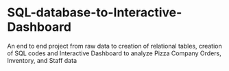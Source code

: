 # SQL-database-to-Interactive-Dashboard
An end to end project from raw data to creation of relational tables, creation of SQL codes and Interactive Dashboard to analyze Pizza Company Orders, Inventory, and Staff data
